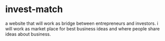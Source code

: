 # invest-match
a website that will work as bridge between entrepreneurs and investors. i will work as market place for best business ideas and where people share ideas about business.
